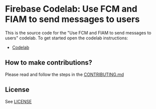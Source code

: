 # Firebase Codelab: Use FCM and FIAM to send messages to users

This is the source code for the "Use FCM and FIAM to send messages to users" codelab.
To get started open the codelab instructions:

 - [Codelab](https://developers.google.com/fcm-and-fiam/)


## How to make contributions?
Please read and follow the steps in the [CONTRIBUTING.md](CONTRIBUTING.md)


## License
See [LICENSE](LICENSE)

